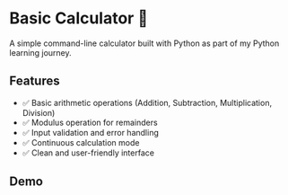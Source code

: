 # Basic Calculator 🧮

A simple command-line calculator built with Python as part of my Python learning journey.

## Features

- ✅ Basic arithmetic operations (Addition, Subtraction, Multiplication, Division)
- ✅ Modulus operation for remainders
- ✅ Input validation and error handling
- ✅ Continuous calculation mode
- ✅ Clean and user-friendly interface

## Demo
